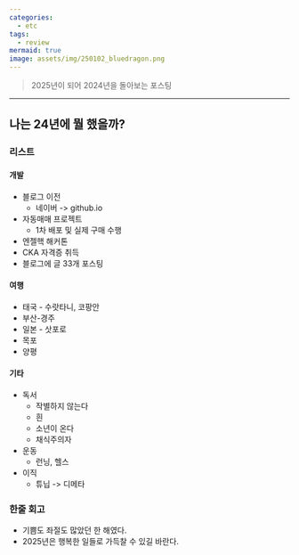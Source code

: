 ```yaml
---
categories:
  - etc
tags:
  - review
mermaid: true
image: assets/img/250102_bluedragon.png
---
```

> 2025년이 되어 2024년을 돌아보는 포스팅
---

## 나는 24년에 뭘 했을까?
### 리스트
#### 개발
- 블로그 이전
	- 네이버 -> github.io
- 자동매매 프로젝트
	- 1차 배포 및 실제 구매 수행
- 엔젤핵 해커톤
- CKA 자격증 취득
- 블로그에 글 33개 포스팅
#### 여행
- 태국 - 수랏타니, 코팡안
- 부산-경주
- 일본 - 삿포로
- 목포
- 양평
#### 기타
- 독서
	- 작별하지 않는다
	- 흰
	- 소년이 온다
	- 채식주의자
- 운동
	- 런닝, 헬스
- 이직
	- 튜닙 -> 디메타

### 한줄 회고
- 기쁨도 좌절도 많았던 한 해였다.
- 2025년은 행복한 일들로 가득찰 수 있길 바란다.


